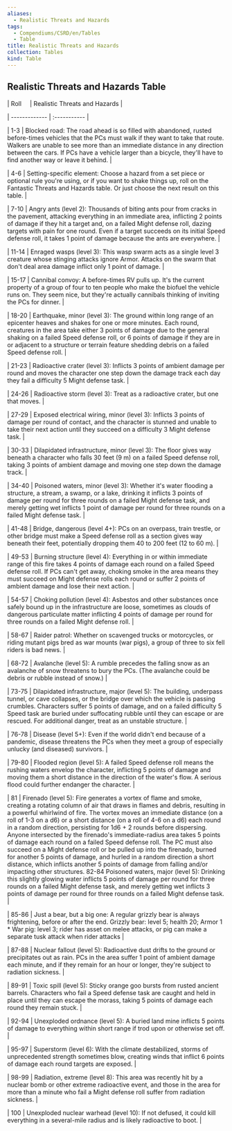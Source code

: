 ```yaml
---
aliases:
  - Realistic Threats and Hazards
tags:
  - Compendiums/CSRD/en/Tables
  - Table
title: Realistic Threats and Hazards
collection: Tables
kind: Table
---
```

## Realistic Threats and Hazards Table  
|  Roll &nbsp; &nbsp; | Realistic Threats and Hazards  |  
| ------------- | :----------- |  
| 1-3 | Blocked road: The road ahead is so filled with abandoned, rusted before-times vehicles that the PCs must walk if they want to take that route. Walkers are unable to see more than an immediate distance in any direction between the cars. If PCs have a vehicle larger than a bicycle, they'll have to find another way or leave it behind. |  
| 4-6 | Setting-specific element: Choose a hazard from a set piece or optional rule you're using, or if you want to shake things up, roll on the Fantastic Threats and Hazards table. Or just choose the next result on this table. |  
| 7-10 | Angry ants (level 2): Thousands of biting ants pour from cracks in the pavement, attacking everything in an immediate area, inflicting 2 points of damage if they hit a target and, on a failed Might defense roll, dazing targets with pain for one round. Even if a target succeeds on its initial Speed defense roll, it takes 1 point of damage because the ants are everywhere. |  
| 11-14 | Enraged wasps (level 3): This wasp swarm acts as a single level 3 creature whose stinging attacks ignore Armor. Attacks on the swarm that don't deal area damage inflict only 1 point of damage. |  
| 15-17 | Cannibal convoy: A before-times RV pulls up. It's the current property of a group of four to ten people who make the biofuel the vehicle runs on. They seem nice, but they're actually cannibals thinking of inviting the PCs for dinner. |  
| 18-20 | Earthquake, minor (level 3): The ground within long range of an epicenter heaves and shakes for one or more minutes. Each round, creatures in the area take either 3 points of damage due to the general shaking on a failed Speed defense roll, or 6 points of damage if they are in or adjacent to a structure or terrain feature shedding debris on a failed Speed defense roll. |  
| 21-23 | Radioactive crater (level 3): Inflicts 3 points of ambient damage per round and moves the character one step down the damage track each day they fail a difficulty 5 Might defense task. |  
| 24-26 | Radioactive storm (level 3): Treat as a radioactive crater, but one that moves. |  
| 27-29 | Exposed electrical wiring, minor (level 3): Inflicts 3 points of damage per round of contact, and the character is stunned and unable to take their next action until they succeed on a difficulty 3 Might defense task. |  
| 30-33 | Dilapidated infrastructure, minor (level 3): The floor gives way beneath a character who falls 30 feet (9 m) on a failed Speed defense roll, taking 3 points of ambient damage and moving one step down the damage track. |  
| 34-40 | Poisoned waters, minor (level 3): Whether it's water flooding a structure, a stream, a swamp, or a lake, drinking it inflicts 3 points of damage per round for three rounds on a failed Might defense task, and merely getting wet inflicts 1 point of damage per round for three rounds on a failed Might defense task. |  
| 41-48 | Bridge, dangerous (level 4+): PCs on an overpass, train trestle, or other bridge must make a Speed defense roll as a section gives way beneath their feet, potentially dropping them 40 to 200 feet (12 to 60 m). |  
| 49-53 | Burning structure (level 4): Everything in or within immediate range of this fire takes 4 points of damage each round on a failed Speed defense roll. If PCs can't get away, choking smoke in the area means they must succeed on Might defense rolls each round or suffer 2 points of ambient damage and lose their next action. |  
| 54-57 | Choking pollution (level 4): Asbestos and other substances once safely bound up in the infrastructure are loose, sometimes as clouds of dangerous particulate matter inflicting 4 points of damage per round for three rounds on a failed Might defense roll. |  
| 58-67 | Raider patrol: Whether on scavenged trucks or motorcycles, or riding mutant pigs bred as war mounts (war pigs), a group of three to six fell riders is bad news. |  
| 68-72 | Avalanche (level 5): A rumble precedes the falling snow as an avalanche of snow threatens to bury the PCs. (The avalanche could be debris or rubble instead of snow.) |  
| 73-75 | Dilapidated infrastructure, major (level 5): The building, underpass tunnel, or cave collapses, or the bridge over which the vehicle is passing crumbles. Characters suffer 5 points of damage, and on a failed difficulty 5 Speed task are buried under suffocating rubble until they can escape or are rescued. For additional danger, treat as an unstable structure. |  
| 76-78 | Disease (level 5+): Even if the world didn't end because of a pandemic, disease threatens the PCs when they meet a group of especially unlucky (and diseased) survivors. |  
| 79-80 | Flooded region (level 5): A failed Speed defense roll means the rushing waters envelop the character, inflicting 5 points of damage and moving them a short distance in the direction of the water's flow. A serious flood could further endanger the character. |  
| 81 | Firenado (level 5): Fire generates a vortex of flame and smoke, creating a rotating column of air that draws in flames and debris, resulting in a powerful whirlwind of fire. The vortex moves an immediate distance (on a roll of 1-3 on a d6) or a short distance (on a roll of 4-6 on a d6) each round in a random direction, persisting for 1d6 + 2 rounds before dispersing. Anyone intersected by the firenado's immediate-radius area takes 5 points of damage each round on a failed Speed defense roll. The PC must also succeed on a Might defense roll or be pulled up into the firenado, burned for another 5 points of damage, and hurled in a random direction a short distance, which inflicts another 5 points of damage from falling and/or impacting other structures. 82-84 Poisoned waters, major (level 5): Drinking this slightly glowing water inflicts 5 points of damage per round for three rounds on a failed Might defense task, and merely getting wet inflicts 3 points of damage per round for three rounds on a failed Might defense task. |  
| 85-86 | Just a bear, but a big one: A regular grizzly bear is always frightening, before or after the end. Grizzly bear: level 5; health 20; Armor 1 * War pig: level 3; rider has asset on melee attacks, or pig can make a separate tusk attack when rider attacks |  
| 87-88 | Nuclear fallout (level 5): Radioactive dust drifts to the ground or precipitates out as rain. PCs in the area suffer 1 point of ambient damage each minute, and if they remain for an hour or longer, they're subject to radiation sickness. |  
| 89-91 | Toxic spill (level 5): Sticky orange goo bursts from rusted ancient barrels. Characters who fail a Speed defense task are caught and held in place until they can escape the morass, taking 5 points of damage each round they remain stuck. |  
| 92-94 | Unexploded ordnance (level 5): A buried land mine inflicts 5 points of damage to everything within short range if trod upon or otherwise set off. |  
| 95-97 | Superstorm (level 6): With the climate destabilized, storms of unprecedented strength sometimes blow, creating winds that inflict 6 points of damage each round targets are exposed. |  
| 98-99 | Radiation, extreme (level 8): This area was recently hit by a nuclear bomb or other extreme radioactive event, and those in the area for more than a minute who fail a Might defense roll suffer from radiation sickness. |  
| 100 | Unexploded nuclear warhead (level 10): If not defused, it could kill everything in a several-mile radius and is likely radioactive to boot. |